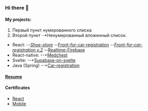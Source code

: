 ### Hi there 👋

#### My projects:
1. Первый пункт нумерованного списка
2. Второй пункт
⋅⋅*Ненумерованный вложенный список.
- React:
--*[Shoe-store](https://github.com/DukeKunYura/shoe-store)
--*[Front-for-car-registration](https://github.com/DukeKunYura/front-for-car-registration)
--*[Front-for-car-registration v.2](https://github.com/DukeKunYura/alternative-front-for-car-registration)
--*[Realtime-Firebase](https://github.com/DukeKunYura/Realtime-Firebase-test)
- React-native:
--+[Medchest](https://github.com/DukeKunYura/medchest)
- Svelte:
--+[Supabase-on-svelte](https://github.com/DukeKunYura/supabase-on-svelte)
- Java (Spring)
--+[Car-registration](https://github.com/DukeKunYura/car-registration)

#### [Resume](https://docs.google.com/document/d/10pmx0uzSJIh7g_0i4EY0EPldpKrb-FgEjGOQbz3mLRE/edit?usp=sharing)

#### Certificates
 - [React](https://github.com/DukeKunYura/dukekunyura/blob/main/certificate-react.pdf)
 - [Mobile](https://github.com/DukeKunYura/dukekunyura/blob/main/certificate-mobile.pdf)

<!--
**DukeKunYura/dukekunyura** is a ✨ _special_ ✨ repository because its `README.md` (this file) appears on your GitHub profile.

Here are some ideas to get you started:

- 🔭 I’m currently working on ...
- 🌱 I’m currently learning ...
- 👯 I’m looking to collaborate on ...
- 🤔 I’m looking for help with ...
- 💬 Ask me about ...
- 📫 How to reach me: ...
- 😄 Pronouns: ...
- ⚡ Fun fact: ...
-->
